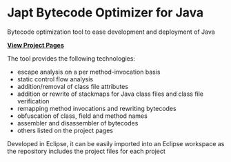 # Japt Bytecode Optimizer for Java
Bytecode optimization tool to ease development and deployment of Java

[**View Project Pages**](https://seancfoley.github.io/Japt-Bytecode-Optimizer-for-Java/)

The tool provides the following technologies:

* escape analysis on a per method-invocation basis 
* static control flow analysis
* addition/removal of class file attributes
* addition or rewrite of stackmaps for Java class files and class file verification
* remapping method invocations and rewriting bytecodes
* obfuscation of class, field and method names
* assembler and disassembler of bytecodes
* others listed on the project pages

Developed in Eclipse, it can be easily imported into an Eclipse workspace as the repository includes the project files for each project
